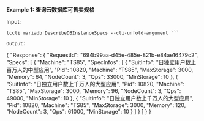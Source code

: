 **Example 1: 查询云数据库可售卖规格**



Input: 

```
tccli mariadb DescribeDBInstanceSpecs --cli-unfold-argument ```

Output: 
```
{
    "Response": {
        "RequestId": "694b99aa-d45e-485e-821b-e84ae16479c2",
        "Specs": [
            {
                "Machine": "TS85",
                "SpecInfos": [
                    {
                        "SuitInfo": "日独立用户数上百万人的中型应用",
                        "Pid": 10820,
                        "Machine": "TS85",
                        "MaxStorage": 3000,
                        "Memory": 64,
                        "NodeCount": 3,
                        "Qps": 33000,
                        "MinStorage": 10
                    },
                    {
                        "SuitInfo": "日独立用户数上千万人的大型应用",
                        "Pid": 10820,
                        "Machine": "TS85",
                        "MaxStorage": 3000,
                        "Memory": 96,
                        "NodeCount": 3,
                        "Qps": 49000,
                        "MinStorage": 10
                    },
                    {
                        "SuitInfo": "日独立用户数上千万人的大型应用",
                        "Pid": 10820,
                        "Machine": "TS85",
                        "MaxStorage": 3000,
                        "Memory": 120,
                        "NodeCount": 3,
                        "Qps": 61000,
                        "MinStorage": 10
                    }
                ]
            }
        ]
    }
}
```

